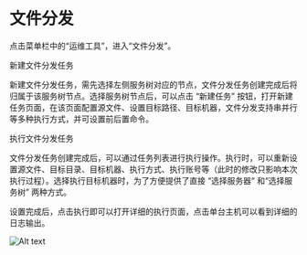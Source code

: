 # 文件分发

点击菜单栏中的“运维工具”，进入“文件分发”。

新建文件分发任务

新建文件分发任务，需先选择左侧服务树对应的节点，文件分发任务创建完成后将归属于该服务树节点。选择服务树节点后，可以点击 “新建任务” 按钮，打开新建任务页面，在该页面配置源文件、设置目标路径、目标机器，文件分发支持串并行等多种执行方式，并可设置前后置命令。

执行文件分发任务

文件分发任务创建完成后，可以通过任务列表进行执行操作。执行时，可以重新设置源文件、目标目录、目标机器、执行方式、执行账号等（此时的修改只影响本次执行过程）。选择执行目标机器时，为了方便提供了直接 “选择服务器“ 和“选择服务树” 两种方式。

设置完成后，点击执行即可以打开详细的执行页面，点击单台主机可以看到详细的日志输出。

![Alt text](https://github.com/jdcloudcom/cn/blob/DevOps/image/DevOps/Operation30.png)
